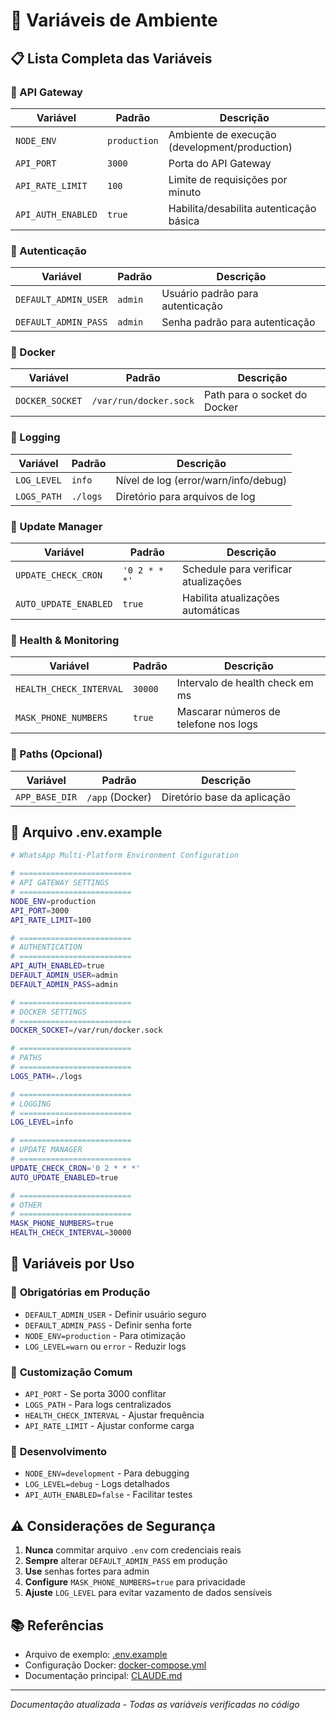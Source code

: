 # 🔧 Variáveis de Ambiente

## 📋 Lista Completa das Variáveis

### 🚀 API Gateway
| Variável | Padrão | Descrição |
|----------|--------|-----------|
| `NODE_ENV` | `production` | Ambiente de execução (development/production) |
| `API_PORT` | `3000` | Porta do API Gateway |
| `API_RATE_LIMIT` | `100` | Limite de requisições por minuto |
| `API_AUTH_ENABLED` | `true` | Habilita/desabilita autenticação básica |

### 🔐 Autenticação
| Variável | Padrão | Descrição |
|----------|--------|-----------|
| `DEFAULT_ADMIN_USER` | `admin` | Usuário padrão para autenticação |
| `DEFAULT_ADMIN_PASS` | `admin` | Senha padrão para autenticação |

### 🐳 Docker
| Variável | Padrão | Descrição |
|----------|--------|-----------|
| `DOCKER_SOCKET` | `/var/run/docker.sock` | Path para o socket do Docker |

### 📝 Logging
| Variável | Padrão | Descrição |
|----------|--------|-----------|
| `LOG_LEVEL` | `info` | Nível de log (error/warn/info/debug) |
| `LOGS_PATH` | `./logs` | Diretório para arquivos de log |

### 🔄 Update Manager
| Variável | Padrão | Descrição |
|----------|--------|-----------|
| `UPDATE_CHECK_CRON` | `'0 2 * * *'` | Schedule para verificar atualizações |
| `AUTO_UPDATE_ENABLED` | `true` | Habilita atualizações automáticas |

### 🏥 Health & Monitoring
| Variável | Padrão | Descrição |
|----------|--------|-----------|
| `HEALTH_CHECK_INTERVAL` | `30000` | Intervalo de health check em ms |
| `MASK_PHONE_NUMBERS` | `true` | Mascarar números de telefone nos logs |

### 📁 Paths (Opcional)
| Variável | Padrão | Descrição |
|----------|--------|-----------|
| `APP_BASE_DIR` | `/app` (Docker) | Diretório base da aplicação |

## 📄 Arquivo .env.example

```bash
# WhatsApp Multi-Platform Environment Configuration

# =========================
# API GATEWAY SETTINGS
# =========================
NODE_ENV=production
API_PORT=3000
API_RATE_LIMIT=100

# =========================
# AUTHENTICATION
# =========================
API_AUTH_ENABLED=true
DEFAULT_ADMIN_USER=admin
DEFAULT_ADMIN_PASS=admin

# =========================
# DOCKER SETTINGS
# =========================
DOCKER_SOCKET=/var/run/docker.sock

# =========================
# PATHS
# =========================
LOGS_PATH=./logs

# =========================
# LOGGING
# =========================
LOG_LEVEL=info

# =========================
# UPDATE MANAGER
# =========================
UPDATE_CHECK_CRON='0 2 * * *'
AUTO_UPDATE_ENABLED=true

# =========================
# OTHER
# =========================
MASK_PHONE_NUMBERS=true
HEALTH_CHECK_INTERVAL=30000
```

## 🎯 Variáveis por Uso

### 🚨 **Obrigatórias em Produção**
- `DEFAULT_ADMIN_USER` - Definir usuário seguro
- `DEFAULT_ADMIN_PASS` - Definir senha forte
- `NODE_ENV=production` - Para otimização
- `LOG_LEVEL=warn` ou `error` - Reduzir logs

### 🔧 **Customização Comum**
- `API_PORT` - Se porta 3000 conflitar
- `LOGS_PATH` - Para logs centralizados
- `HEALTH_CHECK_INTERVAL` - Ajustar frequência
- `API_RATE_LIMIT` - Ajustar conforme carga

### 🔄 **Desenvolvimento**
- `NODE_ENV=development` - Para debugging
- `LOG_LEVEL=debug` - Logs detalhados
- `API_AUTH_ENABLED=false` - Facilitar testes

## ⚠️ Considerações de Segurança

1. **Nunca** commitar arquivo `.env` com credenciais reais
2. **Sempre** alterar `DEFAULT_ADMIN_PASS` em produção
3. **Use** senhas fortes para admin
4. **Configure** `MASK_PHONE_NUMBERS=true` para privacidade
5. **Ajuste** `LOG_LEVEL` para evitar vazamento de dados sensíveis

## 📚 Referências

- Arquivo de exemplo: [.env.example](../.env.example)
- Configuração Docker: [docker-compose.yml](../docker-compose.yml)
- Documentação principal: [CLAUDE.md](../CLAUDE.md)

---

*Documentação atualizada - Todas as variáveis verificadas no código*